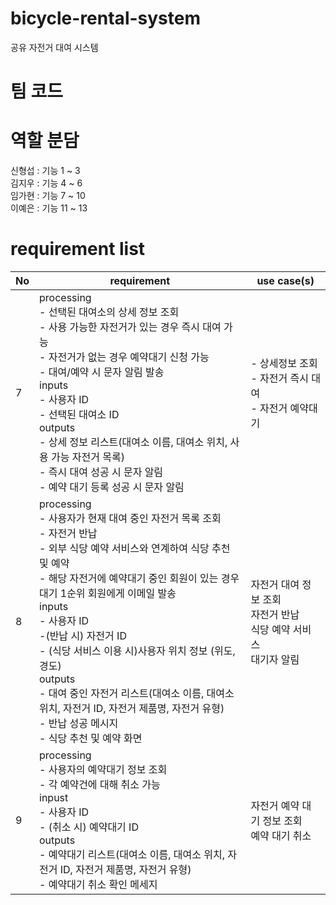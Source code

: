 # bicycle-rental-system

공유 자전거 대여 시스템

# 팀 코드

# 역할 분담

신형섭 : 기능 1 ~ 3<br>
김지우 : 기능 4 ~ 6<br>
임가현 : 기능 7 ~ 10<br>
이예은 : 기능 11 ~ 13

# requirement list

| No  | requirement                                                                                                                                                                                                                                                                                                                                                                                                                                                                                 | use case(s)                                                             |
| --- | ------------------------------------------------------------------------------------------------------------------------------------------------------------------------------------------------------------------------------------------------------------------------------------------------------------------------------------------------------------------------------------------------------------------------------------------------------------------------------------------- | ----------------------------------------------------------------------- |
| 7   | processing<br>- 선택된 대여소의 상세 정보 조회 <br>- 사용 가능한 자전거가 있는 경우 즉시 대여 가능 <br>- 자전거가 없는 경우 예약대기 신청 가능 <br>- 대여/예약 시 문자 알림 발송<br>inputs<br>- 사용자 ID <br>- 선택된 대여소 ID<br>outputs<br>- 상세 정보 리스트(대여소 이름, 대여소 위치, 사용 가능 자전거 목록) <br>- 즉시 대여 성공 시 문자 알림 <br>- 예약 대기 등록 성공 시 문자 알림                                                                                                 | - 상세정보 조회<br>- 자전거 즉시 대여<br>- 자전거 예약대기              |
| 8   | processing<br>- 사용자가 현재 대여 중인 자전거 목록 조회 <br>- 자전거 반납<br>- 외부 식당 예약 서비스와 연계하여 식당 추천 및 예약<br>- 해당 자전거에 예약대기 중인 회원이 있는 경우 대기 1순위 회원에게 이메일 발송<br>inputs<br>- 사용자 ID <br>-(반납 시) 자전거 ID <br>- (식당 서비스 이용 시)사용자 위치 정보 (위도, 경도)<br>outputs<br>- 대여 중인 자전거 리스트(대여소 이름, 대여소 위치, 자전거 ID, 자전거 제품명, 자전거 유형) <br>- 반납 성공 메시지<br>- 식당 추천 및 예약 화면 | 자전거 대여 정보 조회<br>자전거 반납<br>식당 예약 서비스<br>대기자 알림 |
| 9   | processing<br>- 사용자의 예약대기 정보 조회 <br>- 각 예약건에 대해 취소 가능<br>inpust<br>- 사용자 ID <br>- (취소 시) 예약대기 ID<br>outputs<br>- 예약대기 리스트(대여소 이름, 대여소 위치, 자전거 ID, 자전거 제품명, 자전거 유형) <br>- 예약대기 취소 확인 메세지<br>                                                                                                                                                                                                                      | 자전거 예약 대기 정보 조회<br>예약 대기 취소                            |
